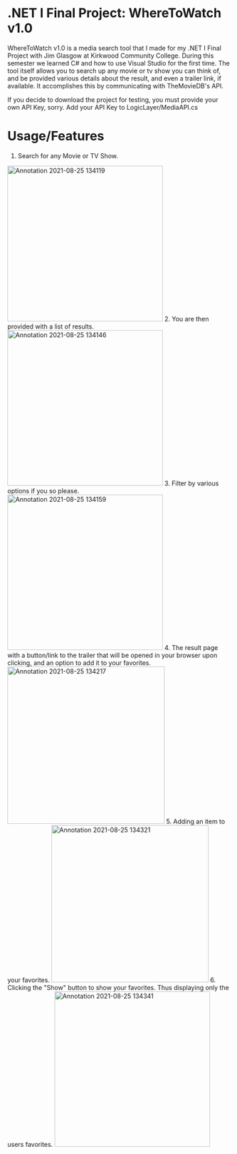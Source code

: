 # .NET I Final Project: WhereToWatch v1.0
WhereToWatch v1.0 is a media search tool that I made for my .NET I Final Project with Jim Glasgow at Kirkwood Community College. During this semester we learned
C# and how to use Visual Studio for the first time. The tool itself allows you to search up any movie or tv show you can think of, and be provided various details about the result, and even a trailer link, if available. It accomplishes this by communicating with TheMovieDB's API. 

If you decide to download the project for testing, you must provide your own API Key, sorry.
Add your API Key to LogicLayer/MediaAPI.cs

# Usage/Features
1. Search for any Movie or TV Show.
<img width="349" alt="Annotation 2021-08-25 134119" src="https://user-images.githubusercontent.com/8385256/130848785-4f397909-31bc-4b0c-b982-a7e095b1b098.png">
2. You are then provided with a list of results.
<img width="349" alt="Annotation 2021-08-25 134146" src="https://user-images.githubusercontent.com/8385256/130848798-ac735428-944e-41d0-8776-9355179e07dd.png">
3. Filter by various options if you so please.
<img width="349" alt="Annotation 2021-08-25 134159" src="https://user-images.githubusercontent.com/8385256/130848826-34f223cd-5556-4df4-9170-3e34ba83a799.png">
4. The result page with a button/link to the trailer that will be opened in your browser upon clicking, and an option to add it to your favorites.
<img width="353" alt="Annotation 2021-08-25 134217" src="https://user-images.githubusercontent.com/8385256/130848835-33590f3c-caf4-4337-8b0c-4f065fbfda5e.png">
5. Adding an item to your favorites.
<img width="353" alt="Annotation 2021-08-25 134321" src="https://user-images.githubusercontent.com/8385256/130848844-cb086567-cecf-415e-9f76-7fdeb6ef6037.png">
6. Clicking the "Show" button to show your favorites. Thus displaying only the users favorites.
<img width="349" alt="Annotation 2021-08-25 134341" src="https://user-images.githubusercontent.com/8385256/130848852-fd9325b3-0524-40a1-a969-04f1420106f7.png">
